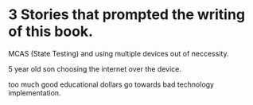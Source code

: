 # 3 Stories that prompted the writing of this book. 

MCAS (State Testing) and using multiple devices out of neccessity. 

5 year old son choosing the internet over the device. 

too much good educational dollars go towards bad technology implementation.
